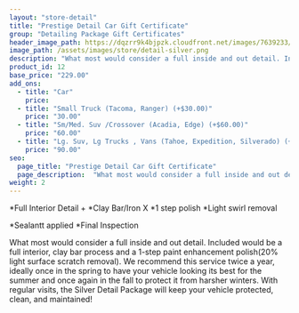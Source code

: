 ```yaml
---
layout: "store-detail"
title: "Prestige Detail Car Gift Certificate"
group: "Detailing Package Gift Certificates"
header_image_path: https://dqzrr9k4bjpzk.cloudfront.net/images/7639233/342225154.jpg
image_path: /assets/images/store/detail-silver.png
description: "What most would consider a full inside and out detail. Included would be a full interior, clay bar process and a 1-step paint enhancement polish (20% light surface scratch removal)."
product_id: 12
base_price: "229.00"
add_ons:
  - title: "Car"
    price:
  - title: "Small Truck (Tacoma, Ranger) (+$30.00)"
    price: "30.00"
  - title: "Sm/Med. Suv /Crossover (Acadia, Edge) (+$60.00)"
    price: "60.00"    
  - title: "Lg. Suv, Lg Trucks , Vans (Tahoe, Expedition​, Silverado) (+$90.00)"
    price: "90.00"
seo:
  page_title: "Prestige Detail Car Gift Certificate"
  page_description:  "What most would consider a full inside and out detail. Included would be a full interior, clay bar process and a 1-step paint enhancement polish (20% light surface scratch removal)."
weight: 2
---
```

*Full Interior Detail + *Clay Bar/Iron X *1 step polish *Light swirl removal

*Sealantt applied *Final Inspection

What most would consider a full inside and out detail. Included would be a full interior, clay bar process and a 1-step paint enhancement polish(20% light surface scratch removal). We recommend this service twice a year, ideally once in the spring to have your vehicle looking its best for the summer and once again in the fall to protect it from harsher winters. With regular visits, the Silver Detail Package will keep your vehicle protected, clean, and maintained!
